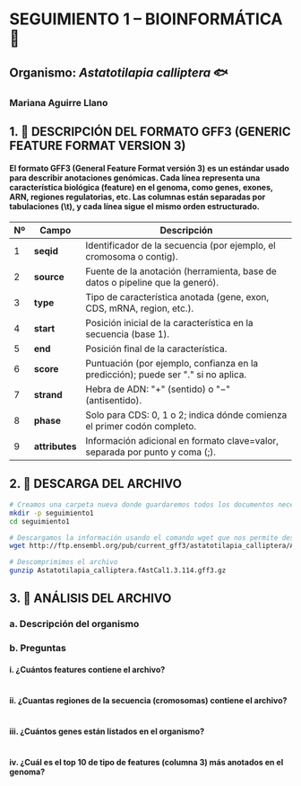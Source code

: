 
# SEGUIMIENTO 1 – BIOINFORMÁTICA 🧬
## Organismo: *Astatotilapia calliptera* 🐟
### Mariana Aguirre Llano



## 1. 📑 DESCRIPCIÓN DEL FORMATO GFF3 (GENERIC FEATURE FORMAT VERSION 3)

#### El formato GFF3 (General Feature Format versión 3) es un estándar usado para describir anotaciones genómicas. Cada línea representa una característica biológica (feature) en el genoma, como genes, exones, ARN, regiones regulatorias, etc. Las columnas están separadas por tabulaciones (\t), y cada línea sigue el mismo orden estructurado.

 | Nº | Campo          | Descripción                                                                       |
| -- | -------------- | --------------------------------------------------------------------------------- |
| 1  | **seqid**      | Identificador de la secuencia (por ejemplo, el cromosoma o contig).               |
| 2  | **source**     | Fuente de la anotación (herramienta, base de datos o pipeline que la generó).     |
| 3  | **type**       | Tipo de característica anotada (gene, exon, CDS, mRNA, region, etc.).             |
| 4  | **start**      | Posición inicial de la característica en la secuencia (base 1).                   |
| 5  | **end**        | Posición final de la característica.                                              |
| 6  | **score**      | Puntuación (por ejemplo, confianza en la predicción); puede ser "." si no aplica. |
| 7  | **strand**     | Hebra de ADN: "+" (sentido) o "−" (antisentido).                                  |
| 8  | **phase**      | Solo para CDS: 0, 1 o 2; indica dónde comienza el primer codón completo.          |
| 9  | **attributes** | Información adicional en formato clave=valor, separada por punto y coma (;).      |


## 2. 📁 DESCARGA DEL ARCHIVO 
```bash
# Creamos una carpeta nueva donde guardaremos todos los documentos necesarios para este ejercicio y accedemos a ella
mkdir -p seguimiento1
cd seguimiento1

# Descargamos la información usando el comando wget que nos permite descargar archivos de Internet
wget http://ftp.ensembl.org/pub/current_gff3/astatotilapia_calliptera/Astatotilapia_calliptera.fAstCal1.3.114.gff3.gz

# Descomprimimos el archivo 
gunzip Astatotilapia_calliptera.fAstCal1.3.114.gff3.gz
```

## 3. 🎯 ANÁLISIS DEL ARCHIVO

### a. Descripción del organismo

### 

### b. Preguntas

#### i. ¿Cuántos features contiene el archivo?
``` bash

```
#### ii. ¿Cuantas regiones de la secuencia (cromosomas) contiene el archivo?
``` bash

```
#### iii. ¿Cuántos genes están listados en el organismo?
``` bash

```

#### iv. ¿Cuál es el top 10 de tipo de features (columna 3) más anotados en el genoma?
``` bash

```


